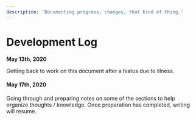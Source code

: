 ```yaml
---
description: 'Documenting progress, changes, that kind of thing.'
---
```


# Development Log

**May 13th, 2020**

Getting back to work on this document after a hiatus due to illness.

#### May 17th, 2020

Going through and preparing notes on some of the sections to help organize thoughts / knowledge.  Once preparation has completed, writing will resume.



